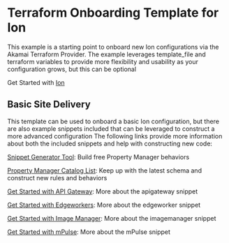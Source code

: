 Terraform Onboarding Template for Ion
==================

This example is a starting point to onboard new Ion configurations via the Akamai Terraform Provider. The example leverages template_file and terraform variables to provide more flexibility and usability as your configuration grows, but this can be optional

Get Started with [Ion](https://techdocs.akamai.com/ion/reference/apis-and-ion)

## Basic Site Delivery

This template can be used to onboard a basic Ion configuration, but there are also example snippets included that can be leveraged to construct a more advanced configuration
The following links provide more information about both the included snippets and help with constructing new code:

  [Snippet Generator Tool](https://protected-sands-33849.herokuapp.com/json-snippets.html): Build free Property Manager behaviors
  
  [Property Manager Catalog List](https://techdocs.akamai.com/property-mgr/reference/latest-behaviors): Keep up with the latest schema and construct new rules and behaviors
  
[Get Started with API Gateway](https://techdocs.akamai.com/api-definitions/docs): More about the apigateway snippet

[Get Started with Edgeworkers](https://techdocs.akamai.com/edgeworkers/docs): More about the edgeworker snippet

[Get Started with Image Manager](https://techdocs.akamai.com/ivm/docs): More about the imagemanager snippet

[Get Started with mPulse](https://techdocs.akamai.com/mpulse/docs): More about the mPulse snippet

